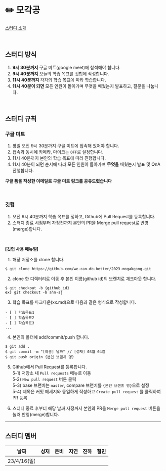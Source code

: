 # ✏️ 모각공

[스터디 소개](https://jaesa5221.notion.site/3f2283ac086546f396ddb9e84c56e47e)

<br/>

## 스터디 방식

1. **9시 30분까지** 구글 미트(google meet)에 참석해야 합니다.
2. **9시 40분까지** 오늘의 학습 목표를 깃헙에 작성합니다.
3. **11시 40분까지** 각자의 학습 목표에 따라 학습합니다.
4. **11시 40분이 되면** 모든 인원이 돌아가며 무엇을 배웠는지 발표하고, 질문을 나눕니다.

<br/>

## 스터디 규칙

### 구글 미트

1. 평일 오전 9시 30분까지 구글 미트에 접속해 있어야 합니다.
2. 접속과 동시에 카메라, 마이크는 `OFF`로 설정합니다.
3. 11시 40분까지 본인의 학습 목표에 따라 진행합니다.
4. 11시 40분이 되면 순서에 따라 모든 인원이 돌아가며 **무엇을** 배웠는지 발표 및 QnA 진행합니다.

**구글 폼을 작성한 이메일로 구글 미트 링크를 공유드렸습니다**

<br/>

### 깃헙

1. 오전 9시 40분까지 학습 목표를 정하고, Github에 Pull Request를 등록합니다.
2. 스터디 종료 시점부터 자정전까지 본인의 PR을 Merge pull request로 반영(merge)합니다.

<br/>


**[깃헙 사용 메뉴얼]**

1. 해당 저장소를 clone 합니다.
```
$ git clone https://github.com/we-can-do-better/2023-mogakgong.git
```

2. clone 한 디렉터리로 이동 후 본인 이름(github id)의 브랜치로 체크아웃 합니다.
```
$ git checkout -b {github_id}
ex) git checkout -b ahn-sj
```

3. 학습 목표를 마크다운(xx.md)으로 다음과 같은 형식으로 작성합니다.
```
- [ ] 학습목표1
- [ ] 학습목표2
- [ ] 학습목표3
...
```

4. 본인의 폴더에 add/commit/push 합니다.
```
$ git add .
$ git commit -m "[이름] 날짜" // [성재] 03월 04일
$ git push origin {본인 브랜치 명}
```

5. Github에서 Pull Request를 등록합니다.<br/>
5-1) 저장소 내 `Pull requests` 메뉴로 이동<br/>
5-2) `New pull request` 버튼 클릭<br/>
5-3) base 브랜치는 `master`, compare 브랜치를 `{본인 브랜츠 명}`으로 설정<br/>
5-4) 제목은 커밋 메세지와 동일하게 작성하고 `Create pull request` 를 클릭하여 PR 등록<br/>

6. 스터디 종료 후부터 해당 날짜 자정까지 본인의 PR을 `Merge pull request` 버튼을 눌러 반영(merge)합니다.<br/>

---

## 스터디 멤버
| 날짜 | 성재  |은비| 지연 | 진하 | 철민 |
|:----------:|:---:|:---:|:---:|:---:|:---:|
| 23/4/16(일) |     | |     |     |  |
